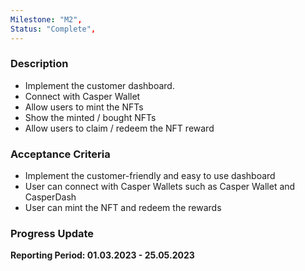 ```yaml
---
Milestone: "M2",
Status: "Complete",
---
```

<!--lang:en--> 
### Description

- Implement the customer dashboard. 
- Connect with Casper Wallet 
- Allow users to mint the NFTs
- Show the minted / bought NFTs
- Allow users to claim / redeem the NFT reward

### Acceptance Criteria

- Implement the customer-friendly and easy to use dashboard
- User can connect with Casper Wallets such as Casper Wallet and CasperDash
- User can mint the NFT and redeem the rewards


### Progress Update

**Reporting Period: 01.03.2023 - 25.05.2023**

